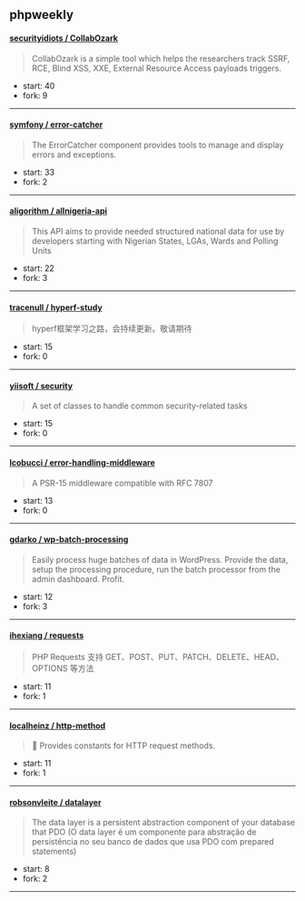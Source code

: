 ## phpweekly

#### [securityidiots / CollabOzark](https://github.com/securityidiots/CollabOzark)

> CollabOzark is a simple tool which helps the researchers track SSRF, RCE, Blind XSS, XXE, External Resource Access payloads triggers.

+ start: 40
+ fork: 9

----


#### [symfony / error-catcher](https://github.com/symfony/error-catcher)

> The ErrorCatcher component provides tools to manage and display errors and exceptions.

+ start: 33
+ fork: 2

----


#### [aligorithm / allnigeria-api](https://github.com/aligorithm/allnigeria-api)

> This API aims to provide needed structured national data for use by developers starting with Nigerian States, LGAs, Wards and Polling Units

+ start: 22
+ fork: 3

----


#### [tracenull / hyperf-study](https://github.com/tracenull/hyperf-study)

> hyperf框架学习之路，会持续更新。敬请期待

+ start: 15
+ fork: 0

----


#### [yiisoft / security](https://github.com/yiisoft/security)

> A set of classes to handle common security-related tasks

+ start: 15
+ fork: 0

----


#### [lcobucci / error-handling-middleware](https://github.com/lcobucci/error-handling-middleware)

> A PSR-15 middleware compatible with RFC 7807

+ start: 13
+ fork: 0

----


#### [gdarko / wp-batch-processing](https://github.com/gdarko/wp-batch-processing)

> Easily process huge batches of data in WordPress. Provide the data, setup the processing procedure, run the batch processor from the admin dashboard. Profit.

+ start: 12
+ fork: 3

----


#### [ihexiang / requests](https://github.com/ihexiang/requests)

> PHP Requests 支持 GET、POST、PUT、PATCH、DELETE、HEAD、OPTIONS 等方法

+ start: 11
+ fork: 1

----


#### [localheinz / http-method](https://github.com/localheinz/http-method)

> :grapes: Provides constants for HTTP request methods.

+ start: 11
+ fork: 1

----


#### [robsonvleite / datalayer](https://github.com/robsonvleite/datalayer)

> The data layer is a persistent abstraction component of your database that PDO (O data layer é um componente para abstração de persistência no seu banco de dados que usa PDO com prepared statements)

+ start: 8
+ fork: 2

----

